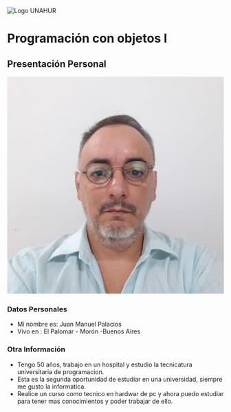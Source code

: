 ![Logo UNAHUR](./UNAHUR.png)

# Programación con objetos I
## Presentación Personal

![mi imagen](./mi%20imagen.jpg)


### Datos Personales
- Mi nombre es: Juan Manuel Palacios
- Vivo en : El Palomar - Morón -Buenos Aires


### Otra Información
- Tengo 50 años, trabajo en un hospital y estudio la tecnicatura universitaria de programacion.
- Esta es la segunda oportunidad de estudiar en una universidad, siempre me gusto la informatica.
- Realice un curso como tecnico en hardwar de pc y ahora puedo estudiar para tener mas conocimientos y poder trabajar de ello.
